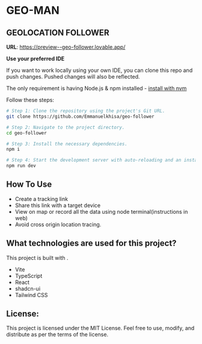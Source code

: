 # GEO-MAN 

## GEOLOCATION FOLLOWER

**URL**: https://preview--geo-follower.lovable.app/

**Use your preferred IDE**

If you want to work locally using your own IDE, you can clone this repo and push changes. Pushed changes will also be reflected.

The only requirement is having Node.js & npm installed - [install with nvm](https://github.com/nvm-sh/nvm#installing-and-updating)

Follow these steps:

```sh
# Step 1: Clone the repository using the project's Git URL.
git clone https://github.com/Emmanuelkhisa/geo-follower

# Step 2: Navigate to the project directory.
cd geo-follower

# Step 3: Install the necessary dependencies.
npm i

# Step 4: Start the development server with auto-reloading and an instant preview.
npm run dev
```

## How To Use
 - Create a tracking link
 - Share this link with a target device
 - View on map or record all the data using node terminal(instructions in web)
 - Avoid cross origin location tracing.

## What technologies are used for this project?

This project is built with .

- Vite
- TypeScript
- React
- shadcn-ui
- Tailwind CSS

## License:
This project is licensed under the MIT License. Feel free to use, modify, and distribute as per the terms of the license.
